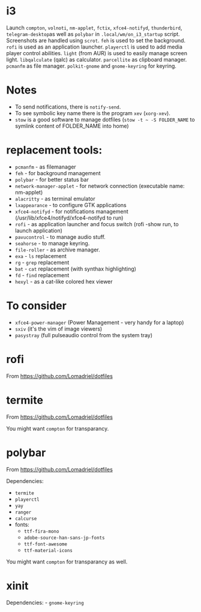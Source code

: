 # i3

Launch `compton`, `volnoti`, `nm-applet`, `fctix`, `xfce4-notifyd`, `thunderbird`, `telegram-desktop`as well as `polybar` in `.local/wm/on_i3_startup` script.
Screenshots are handled using `scrot`.
`feh` is used to set the background.
`rofi` is used as an application launcher.
`playerctl` is used to add media player control abilities.
`light` (from AUR) is used to easily manage screen light.
`libqalculate` (qalc) as calculator.
`parcellite` as clipboard manager.
`pcmanfm` as file manager.
`polkit-gnome` and `gnome-keyring` for keyring.

# Notes

- To send notifications, there is `notify-send`.
- To see symbolic key name there is the program `xev` (`xorg-xev`).
- `stow` is a good software to manage dotfiles (`stow -t ~ -S FOLDER_NAME` to symlink content of FOLDER_NAME into home)

# replacement tools:

- `pcmanfm` - as filemanager
- `feh` - for background management
- `polybar` - for better status bar
- `network-manager-applet` - for network connection (executable name: nm-applet)
- `alacritty` - as terminal emulator
- `lxappearance` - to configure GTK applications
- `xfce4-notifyd` - for notifications management (/usr/lib/xfce4/notifyd/xfce4-notifyd to run)
- `rofi` - as application launcher and focus switch (rofi -show run, to launch application)
- `pavucontrol` - to manage audio stuff.
- `seahorse` - to manage keyring.
- `file-roller` - as archive manager.
- `exa` - `ls` replacement
- `rg` - `grep` replacement
- `bat` - `cat` replacement (with synthax highlighting)
- `fd` - `find` replacement
- `hexyl` - as a cat-like colored hex viewer

# To consider
- `xfce4-power-manager` (Power Management - very handy for a laptop)
- `sxiv` (it's the vim of image viewers)
- `pasystray` (full pulseaudio control from the system tray)

# rofi

From https://github.com/Lomadriel/dotfiles

# termite

From https://github.com/Lomadriel/dotfiles

You might want `compton` for transparancy.

# polybar

From https://github.com/Lomadriel/dotfiles

Dependencies:
- `termite`
- `playerctl`
- `yay`
- `ranger`
- `calcurse`
- fonts:
    - `ttf-fira-mono`
    - `adobe-source-han-sans-jp-fonts`
    - `ttf-font-awesome`
    - `ttf-material-icons`

You might want `compton` for transparancy as well.

# xinit

Dependencies:
    - `gnome-keyring`

